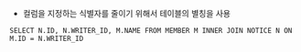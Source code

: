 
* 컬럼을 지정하는 식별자를 줄이기 위해서 테이블의 별칭을 사용
~~~
SELECT N.ID, N.WRITER_ID, M.NAME FROM MEMBER M INNER JOIN NOTICE N ON M.ID = N.WRITER_ID
~~~
